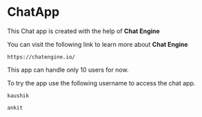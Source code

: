 # ChatApp

This Chat app is created with the help of **Chat Engine**

You can visit the following link to learn more about **Chat Engine**
```
https://chatengine.io/
```

This app can handle only 10 users for now.

To try the app use the following username to access the chat app.
```
kaushik
```
```
ankit
```
